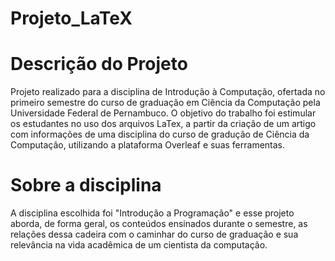# Projeto_LaTeX
# Descrição do Projeto 
Projeto realizado para a disciplina de Introdução à Computação, ofertada no primeiro semestre do curso de graduação em Ciência da Computação pela Universidade Federal de Pernambuco. O objetivo do trabalho foi estimular os estudantes no uso dos arquivos LaTex, a partir da criação de um artigo com informações de uma disciplina do curso de gradução de Ciência da Computação, utilizando a plataforma Overleaf e suas ferramentas.

# Sobre a disciplina 
A disciplina escolhida foi "Introdução a Programação" e esse projeto aborda, de forma geral, os conteúdos ensinados durante o semestre, as relações dessa cadeira com o caminhar do curso de graduação e sua relevância na vida acadêmica de um cientista da computação. 
